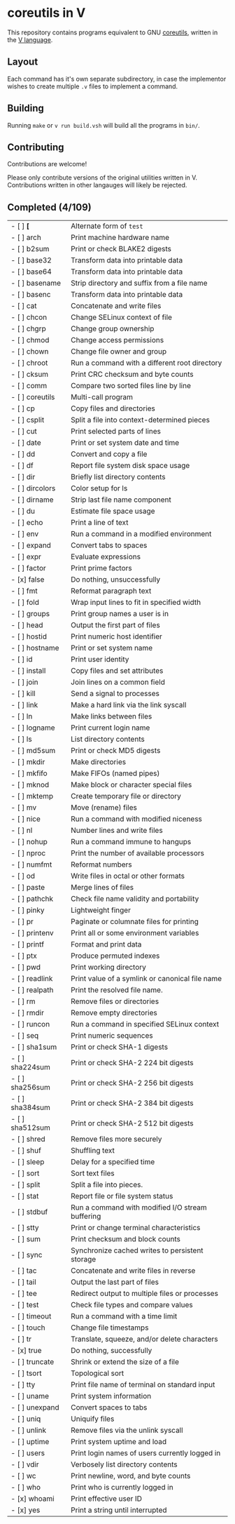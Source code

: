 # coreutils in V

This repository contains programs equivalent to GNU [coreutils](https://www.gnu.org/software/coreutils/), written in the [V language](https://vlang.io).

## Layout

Each command has it's own separate subdirectory, in case the implementor wishes to create multiple `.v` files to implement a command.

## Building

Running `make` or `v run build.vsh` will build all the programs in `bin/`.

## Contributing

Contributions are welcome!

Please only contribute versions of the original utilities written in V.  Contributions written in other langauges will likely be rejected.

## Completed (4/109)

| | |
|-|-|
|- [ ] **[**    |Alternate form of `test`|
|- [ ] arch     |Print machine hardware name|
|- [ ] b2sum    |Print or check BLAKE2 digests|
|- [ ] base32   |Transform data into printable data|
|- [ ] base64   |Transform data into printable data|
|- [ ] basename |Strip directory and suffix from a file name|
|- [ ] basenc   |Transform data into printable data|
|- [ ] cat      |Concatenate and write files|
|- [ ] chcon    |Change SELinux context of file|
|- [ ] chgrp    |Change group ownership|
|- [ ] chmod    |Change access permissions|
|- [ ] chown    |Change file owner and group|
|- [ ] chroot   |Run a command with a different root directory|
|- [ ] cksum    |Print CRC checksum and byte counts|
|- [ ] comm     |Compare two sorted files line by line|
|- [ ] coreutils|Multi-call program|
|- [ ] cp       |Copy files and directories|
|- [ ] csplit   |Split a file into context-determined pieces|
|- [ ] cut      |Print selected parts of lines|
|- [ ] date     |Print or set system date and time|
|- [ ] dd       |Convert and copy a file|
|- [ ] df       |Report file system disk space usage|
|- [ ] dir      |Briefly list directory contents|
|- [ ] dircolors|Color setup for ls|
|- [ ] dirname  |Strip last file name component|
|- [ ] du       |Estimate file space usage|
|- [ ] echo     |Print a line of text|
|- [ ] env      |Run a command in a modified environment|
|- [ ] expand   |Convert tabs to spaces|
|- [ ] expr     |Evaluate expressions|
|- [ ] factor   |Print prime factors|
|- [x] false    |Do nothing, unsuccessfully|
|- [ ] fmt      |Reformat paragraph text|
|- [ ] fold     |Wrap input lines to fit in specified width|
|- [ ] groups   |Print group names a user is in|
|- [ ] head     |Output the first part of files|
|- [ ] hostid   |Print numeric host identifier|
|- [ ] hostname |Print or set system name|
|- [ ] id       |Print user identity|
|- [ ] install  |Copy files and set attributes|
|- [ ] join     |Join lines on a common field|
|- [ ] kill     |Send a signal to processes|
|- [ ] link     |Make a hard link via the link syscall|
|- [ ] ln       |Make links between files|
|- [ ] logname  |Print current login name|
|- [ ] ls       |List directory contents|
|- [ ] md5sum   |Print or check MD5 digests|
|- [ ] mkdir    |Make directories|
|- [ ] mkfifo   |Make FIFOs (named pipes)|
|- [ ] mknod    |Make block or character special files|
|- [ ] mktemp   |Create temporary file or directory|
|- [ ] mv       |Move (rename) files|
|- [ ] nice     |Run a command with modified niceness|
|- [ ] nl       |Number lines and write files|
|- [ ] nohup    |Run a command immune to hangups|
|- [ ] nproc    |Print the number of available processors|
|- [ ] numfmt   |Reformat numbers|
|- [ ] od       |Write files in octal or other formats|
|- [ ] paste    |Merge lines of files|
|- [ ] pathchk  |Check file name validity and portability|
|- [ ] pinky    |Lightweight finger|
|- [ ] pr       |Paginate or columnate files for printing|
|- [ ] printenv |Print all or some environment variables|
|- [ ] printf   |Format and print data|
|- [ ] ptx      |Produce permuted indexes|
|- [ ] pwd      |Print working directory|
|- [ ] readlink |Print value of a symlink or canonical file name|
|- [ ] realpath |Print the resolved file name.|
|- [ ] rm       |Remove files or directories|
|- [ ] rmdir    |Remove empty directories|
|- [ ] runcon   |Run a command in specified SELinux context|
|- [ ] seq      |Print numeric sequences|
|- [ ] sha1sum  |Print or check SHA-1 digests|
|- [ ] sha224sum|Print or check SHA-2 224 bit digests|
|- [ ] sha256sum|Print or check SHA-2 256 bit digests|
|- [ ] sha384sum|Print or check SHA-2 384 bit digests|
|- [ ] sha512sum|Print or check SHA-2 512 bit digests|
|- [ ] shred    |Remove files more securely|
|- [ ] shuf     |Shuffling text|
|- [ ] sleep    |Delay for a specified time|
|- [ ] sort     |Sort text files|
|- [ ] split    |Split a file into pieces.|
|- [ ] stat     |Report file or file system status|
|- [ ] stdbuf   |Run a command with modified I/O stream buffering|
|- [ ] stty     |Print or change terminal characteristics|
|- [ ] sum      |Print checksum and block counts|
|- [ ] sync     |Synchronize cached writes to persistent storage|
|- [ ] tac      |Concatenate and write files in reverse|
|- [ ] tail     |Output the last part of files|
|- [ ] tee      |Redirect output to multiple files or processes|
|- [ ] test     |Check file types and compare values|
|- [ ] timeout  |Run a command with a time limit|
|- [ ] touch    |Change file timestamps|
|- [ ] tr       |Translate, squeeze, and/or delete characters|
|- [x] true     |Do nothing, successfully|
|- [ ] truncate |Shrink or extend the size of a file|
|- [ ] tsort    |Topological sort|
|- [ ] tty      |Print file name of terminal on standard input|
|- [ ] uname    |Print system information|
|- [ ] unexpand |Convert spaces to tabs|
|- [ ] uniq     |Uniquify files|
|- [ ] unlink   |Remove files via the unlink syscall|
|- [ ] uptime   |Print system uptime and load|
|- [ ] users    |Print login names of users currently logged in|
|- [ ] vdir     |Verbosely list directory contents|
|- [ ] wc       |Print newline, word, and byte counts|
|- [ ] who      |Print who is currently logged in|
|- [x] whoami   |Print effective user ID|
|- [x] yes      |Print a string until interrupted|
